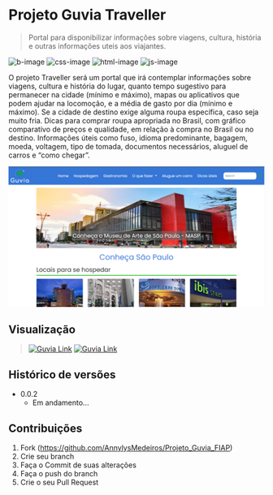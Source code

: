 # Projeto Guvia Traveller
> Portal para disponibilizar informações sobre viagens, cultura, história e outras informações uteis aos viajantes.
> 
![b-image]
![css-image] 
![html-image] 
![js-image] 


O projeto Traveller será um portal que irá contemplar informações sobre viagens, cultura e história do lugar, quanto tempo sugestivo para permanecer na cidade (mínimo e máximo), mapas ou aplicativos que podem ajudar na locomoção, e a média de gasto por dia (mínimo e máximo). Se a cidade de destino exige alguma roupa específica, caso seja muito fria. Dicas para comprar roupa apropriada no Brasil, com gráfico comparativo de preços e qualidade, em relação à compra no Brasil ou no destino. Informações úteis como fuso, idioma predominante, bagagem, moeda, voltagem, tipo de tomada, documentos necessários, aluguel de carros e “como chegar”.

![](./imagens/home_guvia.png)

## Visualização
> [![Guvia Link][guvia-home]][home-url]
[![Guvia Link][guvia-hosp]][hosp-url]

## Histórico de versões
* 0.0.2
    * Em andamento...

## Contribuições

1. Fork (<https://github.com/AnnylysMedeiros/Projeto_Guvia_FIAP>)
2. Crie seu branch
3. Faça o Commit de suas alterações
4. Faça o push do branch
5. Crie o seu Pull Request


[html-image]: https://img.shields.io/badge/-html-orange?style=flat
[css-image]: https://img.shields.io/badge/-css-blue?style=flat
[js-image]: https://img.shields.io/badge/-JS-yellow?style=flat
[b-image]: https://img.shields.io/badge/-bootstrap-purple?style=flat



<!--- Guvia menu--->
[guvia-home]: https://img.shields.io/badge/-home-blue?style=for-the-badge
[home-url]: https://annylysmedeiros.github.io/Projeto_Guvia_FIAP/index.html

[guvia-hosp]: https://img.shields.io/badge/-hospedagem-blue?style=for-the-badge
[hosp-url]: https://annylysmedeiros.github.io/Projeto_Guvia_FIAP/hospedagem.html
